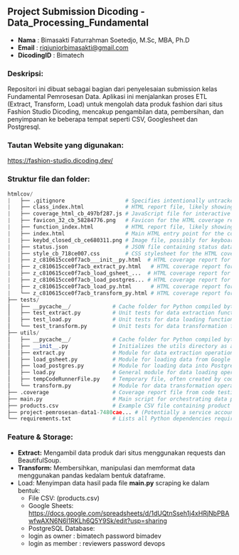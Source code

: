 ## Project Submission Dicoding - Data_Processing_Fundamental

- **Nama**        : Bimasakti Faturrahman Soetedjo, M.Sc, MBA, Ph.D
- **Email**       : riqjuniorbimasakti@gmail.com
- **DicodingID**  : Bimatech

### **Deskripsi:**

Repositori ini dibuat sebagai bagian dari penyelesaian submission kelas Fundamental Pemrosesan Data. Aplikasi ini menjalankan proses ETL (Extract, Transform, Load) untuk mengolah data produk fashion dari situs Fashion Studio Dicoding, mencakup pengambilan data, pembersihan, dan penyimpanan ke beberapa tempat seperti CSV, Googlesheet dan Postgresql.

### **Tautan Website yang digunakan:**
https://fashion-studio.dicoding.dev/


### **Struktur file dan folder:**
```python
htmlcov/
|   ├── .gitignore                   # Specifies intentionally untracked files to ignore by Git
|   ├── class_index.html             # HTML report file, likely showing coverage by class
|   ├── coverage_html_cb_497bf287.js # JavaScript file for interactive coverage reports
|   ├── favicon_32_cb_58284776.png   # Favicon for the HTML coverage reports
|   ├── function_index.html          # HTML report file, likely showing coverage by function
|   ├── index.html                   # Main HTML entry point for the code coverage report
|   ├── keybd_closed_cb_ce680311.png # Image file, possibly for keyboard shortcuts in the report
|   ├── status.json                  # JSON file containing status data for the coverage report
|   ├── style_cb_718ce007.css        # CSS stylesheet for the HTML coverage reports
|   ├── z_c810615cce0f7acb___init__py.html  # HTML coverage report for __init__.py
|   ├── z_c810615cce0f7acb_extract_py.html   # HTML coverage report for extract.py
|   ├── z_c810615cce0f7acb_load_gsheet_...  # HTML coverage report for load_gsheet.py (truncated name)
|   ├── z_c810615cce0f7acb_load_postgres... # HTML coverage report for load_postgres.py (truncated name)
|   ├── z_c810615cce0f7acb_load_py.html      # HTML coverage report for load.py
|   └── z_c810615cce0f7acb_transform_py.html # HTML coverage report for transform.py
├── tests/
│   ├── __pycache__/             # Cache folder for Python compiled bytecode
│   ├── test_extract.py          # Unit tests for data extraction functionalities
│   ├── test_load.py             # Unit tests for data loading functionalities
│   └── test_transform.py        # Unit tests for data transformation functionalities
├── utils/
│   ├── __pycache__/             # Cache folder for Python compiled bytecode
│   ├── __init__.py              # Initializes the utils directory as a Python package
│   ├── extract.py               # Module for data extraction operations
│   ├── load_gsheet.py           # Module for loading data from Google Sheets
│   ├── load_postgres.py         # Module for loading data into PostgreSQL database
│   ├── load.py                  # General module for data loading operations
│   ├── tempCodeRunnerFile.py    # Temporary file, often created by code runners/IDEs (can be ignored or removed)
│   └── transform.py             # Module for data transformation operations
├── .coverage                    # Coverage report file from code testing
├── main.py                      # Main script for orchestrating data processing workflow
├── products.csv                 # Example CSV file containing product data
├── project-pemrosesan-data1-7480cae... # (Potentially a service account key file or similar; consider renaming for clarity if safe)
└── requirements.txt             # Lists all Python dependencies required for the project
```

### **Feature & Storage:**
- **Extract:** Mengambil data produk dari situs menggunakan requests dan BeautifulSoup.
- **Transform:** Membersihkan, manipulasi dan memformat data menggunakan pandas kedalam bentuk dataframe.
- Load: Menyimpan data hasil pada file **main.py** scraping ke dalam bentuk:
  - File CSV: (products.csv)
  - Google Sheets: https://docs.google.com/spreadsheets/d/1dUQtnSseh1j4xHRjNbPBAwfwAXN6N6I1RKLh6Q5Y9Sk/edit?usp=sharing
  - PostgreSQL Database:
  - login as owner  : bimatech password bimadev
  - login as member : reviewers password devops
